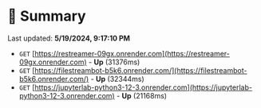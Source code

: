 # 📖 Summary
Last updated: **5/19/2024, 9:17:10 PM**

- `GET` [https://restreamer-09gx.onrender.com](https://restreamer-09gx.onrender.com) - **Up** (31376ms)
- `GET` [https://filestreambot-b5k6.onrender.com/](https://filestreambot-b5k6.onrender.com/) - **Up** (32344ms)
- `GET` [https://jupyterlab-python3-12-3.onrender.com](https://jupyterlab-python3-12-3.onrender.com) - **Up** (21168ms)

